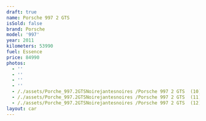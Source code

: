 ```yaml
---
draft: true
name: Porsche 997 2 GTS
isSold: false
brand: Porsche
model: '997'
year: 2011
kilometers: 53990
fuel: Essence
price: 84990
photos:
  - ''
  - ''
  - ''
  - ''
  - /./assets/Porche_997.2GTSNoirejantesnoires /Porsche 997 2 GTS  (10).jpg
  - /./assets/Porche_997.2GTSNoirejantesnoires /Porsche 997 2 GTS  (11).jpg
  - /./assets/Porche_997.2GTSNoirejantesnoires /Porsche 997 2 GTS  (12).jpg
layout: car
---
```


